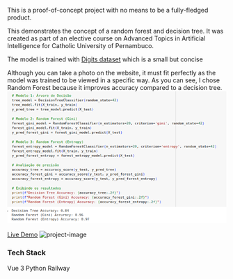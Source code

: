 This is a proof-of-concept project with no means to be a fully-fledged product.

This demonstrates the concept of a random forest and decision tree. It was created as part of an elective course on Advanced Topics in Artificial Intelligence for Catholic University of Pernambuco.

The model is trained with [Digits dataset](https://scikit-learn.org/1.5/auto_examples/datasets/plot_digits_last_image.html) which is a small but concise

Although you can take a photo on the website, it must fit perfectly as the model was trained to be viewed in a specific way.
As you can see, I chose Random Forest because it improves accuracy compared to a decision tree.
![decision-tree-vs-random-forest-gini-entropy](decision-tree-vs-random-forest-gini-entropy.png)


[Live Demo](https://random-forest-guess-number.vercel.app/)
![project-image](image-1.png)


### Tech Stack
Vue 3
Python
Railway


